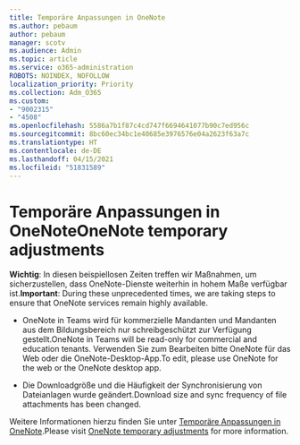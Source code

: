 ```yaml
---
title: Temporäre Anpassungen in OneNote
ms.author: pebaum
author: pebaum
manager: scotv
ms.audience: Admin
ms.topic: article
ms.service: o365-administration
ROBOTS: NOINDEX, NOFOLLOW
localization_priority: Priority
ms.collection: Adm_O365
ms.custom:
- "9002315"
- "4508"
ms.openlocfilehash: 5586a7b1f87c4cd747f6694641077b90c7ed956c
ms.sourcegitcommit: 8bc60ec34bc1e40685e3976576e04a2623f63a7c
ms.translationtype: HT
ms.contentlocale: de-DE
ms.lasthandoff: 04/15/2021
ms.locfileid: "51831589"
---
```

# <a name="onenote-temporary-adjustments"></a><span data-ttu-id="0ac24-102">Temporäre Anpassungen in OneNote</span><span class="sxs-lookup"><span data-stu-id="0ac24-102">OneNote temporary adjustments</span></span>

<span data-ttu-id="0ac24-103">**Wichtig**: In diesen beispiellosen Zeiten treffen wir Maßnahmen, um sicherzustellen, dass OneNote-Dienste weiterhin in hohem Maße verfügbar ist.</span><span class="sxs-lookup"><span data-stu-id="0ac24-103">**Important**: During these unprecedented times, we are taking steps to ensure that OneNote services remain highly available.</span></span>

- <span data-ttu-id="0ac24-104">OneNote in Teams wird für kommerzielle Mandanten und Mandanten aus dem Bildungsbereich nur schreibgeschützt zur Verfügung gestellt.</span><span class="sxs-lookup"><span data-stu-id="0ac24-104">OneNote in Teams will be read-only for commercial and education tenants.</span></span> <span data-ttu-id="0ac24-105">Verwenden Sie zum Bearbeiten bitte OneNote für das Web oder die OneNote-Desktop-App.</span><span class="sxs-lookup"><span data-stu-id="0ac24-105">To edit, please use OneNote for the web or the OneNote desktop app.</span></span>

- <span data-ttu-id="0ac24-106">Die Downloadgröße und die Häufigkeit der Synchronisierung von Dateianlagen wurde geändert.</span><span class="sxs-lookup"><span data-stu-id="0ac24-106">Download size and sync frequency of file attachments has been changed.</span></span>

<span data-ttu-id="0ac24-107">Weitere Informationen hierzu finden Sie unter [Temporäre Anpassungen in OneNote](https://techcommunity.microsoft.com/t5/onenote-service-updates/awareness-of-temporary-adjustments-in-microsoft-onenote/m-p/1248100).</span><span class="sxs-lookup"><span data-stu-id="0ac24-107">Please visit [OneNote temporary adjustments](https://techcommunity.microsoft.com/t5/onenote-service-updates/awareness-of-temporary-adjustments-in-microsoft-onenote/m-p/1248100) for more information.</span></span>
